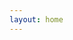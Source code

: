 ```yaml
---
layout: home
---
```

<script setup>
import {
  VPTeamPage,
  VPTeamPageTitle,
  VPTeamMembers,
  VPTeamPageSection
} from 'vitepress/theme'

//客服💁‍♀️
const customerService  = [
    {
    avatar: '/else/团队人员图片/客服/富哥.jpg',
    name: '浪浪',
    title: '客服主管',
    desc: '需要加强锻炼',

  },
  {
    avatar: '/else/团队人员图片/客服/洋洋.jpg',
    name: '洋洋',
    title: '吗喽圣体',
    desc: '吗喽与勤奋并存，实力与效率的化身。',
    // links: [
    //   {icon: 'github', link: 'https://github.com/luoliguang'},
    // ]
  },
]

//设计师
const art  = [
  {
    avatar: '/else/团队人员图片/美工/桃子姐.png',
    name: '桃子姐',
    title: '办公室主任',
    desc: '美貌与智慧并存,英雄与侠义的化身.',
  },
    {
    avatar: '/else/团队人员图片/美工/少军.png',
    name: '卷毛哥',
    title: '🐂🍺美工',
    desc: '🎧质量很好,有很好的屏蔽能力.。',
  },
    {
    avatar: '/else/团队人员图片/美工/飞龙在天2.png',
    name: '飞龙在天',
    title: '大师兄',
    desc: '好好学习，天天向上',
  }
]

</script>


<VPTeamPage>
  <VPTeamPageTitle>
    <template #title>客服💁‍♀️</template>
    <template #lead>✊❤✊👆为客户服务。</template>
  </VPTeamPageTitle>
  <VPTeamMembers size="medium" :members="customerService" />

  <VPTeamPageTitle>
    <template #title>设计师</template>
    <template #lead>有求必应，使命必达。</template>
  </VPTeamPageTitle>
  <VPTeamMembers size="medium" :members="art" />
  

</VPTeamPage>
